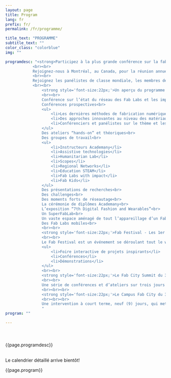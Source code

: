 ```yaml
---
layout: page
title: Program
lang: fr
prefix: fr/
permalink: /fr/programme/

title_text: "PROGRAMME"
subtitle_text: ""
color_class: "colorblue"
img: ""

programdesc: "<strong>Participez à la plus grande conférence sur la fabrication numérique au monde.</strong>
            <br><br>
            Rejoignez-nous à Montréal, au Canada, pour la réunion annuelle du réseau international des Fab Labs !
            <br><br>
            Rejoignez les panélistes de classe mondiale, les membres de la communauté des Fab Labs, les fabricants du monde entier et les professionnels de tous les domaines à la 16e conférence annuelle des Fab Labs et au Fab Festival de Montréal, au Canada, du 27 juillet au 2 août, combiné avec le Fab City Summit, du 31 juillet au 2 août. Assistez à des panels de classe mondiale, démonstrations, ateliers, discussions et présentations de laboratoires par des représentants en provenance de tous les coins du globe !
            <br><br>
                <strong style='font-size:22px;'>Un aperçu du programme à venir : </strong>
                <br><br>
                Conférence sur l’état du réseau des Fab Labs et les impacts du mouvement des Fab Labs<br>
                Conférences prospectives<br>
                <ul>
                    <li>Les dernières méthodes de fabrication numérique et de machinage</li>
                    <li>Des approches innovantes au niveau des matériaux et de la matière</li>
                    <li>Conférenciers et panélistes sur le thème et les sujets du FAB16</li>
                </ul>
                Des ateliers “hands-on” et théoriques<br>
                Des groupes de travail<br>
                <ul>
                    <li>Instructeurs Academany</li>
                    <li>Assistive technologies</li>
                    <li>Humanitarian Lab</li>
                    <li>Scopes</li>
                    <li>Regional Networks</li>
                    <li>Education STEAM</li>
                    <li>Fab Labs with impact</li>
                    <li>Fab Kids</li>
                </ul>
                Des présentations de recherches<br>
                Des challenges<br>
                Des moments forts de réseautage<br>
                La cérémonie de diplômes Academany<br>
                L’exposition “7th Digital Fashion and Wearables”<br>
                Un SuperFabLab<br>
                Un vaste espace aménagé de tout l’appareillage d’un Fab Lab (et beaucoup plus encore)<br>
                Des Fab Labs mobiles<br>
                <br><br>
                <strong style='font-size:22px;'>Fab Festival - Les 1er et 2 août</strong>
                <br><br>
                Le Fab Festival est un événement se déroulant tout le weekend et qui reprend la structure de l’événement principal, mais avec des activités, adaptées pour le grand public et les enfants, offertes par les Fab Labs du monde entier.<br>
                <ul>
                    <li>Foire interactive de projets inspirants</li>
                    <li>Conférences</li>
                    <li>Démonstrations</li>
                </ul>
                <br><br>
                <strong style='font-size:22px;'>Le Fab City Summit du 31 juillet au 2 août</strong>
                <br><br>
                Une série de conférences et d’ateliers sur trois jours offerts par des sommités mondiales et locales qui mettent en lumière les enjeux globaux auxquels font face les villes et territoires et les initiatives concrètes entourant l’essor des Fab City.
                <br><br><br>              
                <strong style='font-size:22px;'>Le Campus Fab City du 30 juillet au 6 août</strong>
                <br><br><br>
                Une intervention à court terme, neuf (9) jours, qui mettra en valeur les expériences locales et internationales et les prototypes de Fab City. Il comprendra des expositions, des visites guidées des Fab Labs locaux et des ateliers de fabrication.<br>
                "
program: ""

---
```


<section class="no-padding" id="" style="padding: 25px 0px 50px 0px;">
    <div class="container-fluid">
        <div class="row">
            <div class="col-lg-12 col-md-12">
                <p class="{{ color_class }}">{{page.programdesc}}</p>
                <br>
                <div class="row no-gutter comingsoon text-center pad25 backwhite">
                        Le calendrier détaillé arrive bientôt!
                </div>
                <p class="{{ color_class }} text-center">{{page.program}}</p>
            </div>
        </div>
    </div>
</section>


